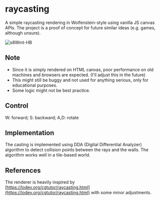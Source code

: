 # raycasting

A simple raycasting rendering in Wolfenstein-style using vanilla JS canvas APIs. The project is a proof of concept for future similar ideas (e.g. games, although unsure).

![s8Wmt-HB](https://github.com/user-attachments/assets/79473e8c-6fef-4a8a-9ba0-856f096cb601)

## Note

- Since it is simply rendered on HTML canvas, poor performance on old machines and browsers are expected. (I'll adjust this in the future)
- This might still be buggy and not used for anything serious, only for educational purposes.
- Some logic might not be best practice.

## Control

W: forward; S: backward; A,D: rotate

## Implementation

The casting is implemented using DDA (Digital Differential Analyzer) algorithm to detect collision points between the rays and the walls. The algorithm works well in a tile-based world.

## References

The renderer is heavily inspired by [https://lodev.org/cgtutor/raycasting.html](https://lodev.org/cgtutor/raycasting.html) with some minor adjustments.
